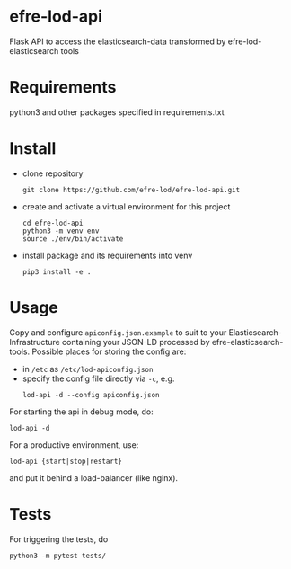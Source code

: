 # efre-lod-api
Flask API to access the elasticsearch-data transformed by efre-lod-elasticsearch tools

# Requirements

python3 and other packages specified in requirements.txt

# Install

* clone repository
  ```
  git clone https://github.com/efre-lod/efre-lod-api.git
  ```

* create and activate a virtual environment for this project
  ```
  cd efre-lod-api
  python3 -m venv env
  source ./env/bin/activate
  ```

* install package and its requirements into venv
  ```
  pip3 install -e .
  ```

# Usage

Copy and configure `apiconfig.json.example` to suit to your Elasticsearch-Infrastructure containing your JSON-LD processed by efre-elasticsearch-tools. Possible places for storing the config are:

* in `/etc` as `/etc/lod-apiconfig.json`
* specify the config file directly via `-c`, e.g.
  ```
  lod-api -d --config apiconfig.json
  ```

For starting the api in debug mode, do:
```
lod-api -d
```

For a productive environment, use:
```
lod-api {start|stop|restart}
```
and put it behind a load-balancer (like nginx).


# Tests

For triggering the tests, do
```
python3 -m pytest tests/
```

